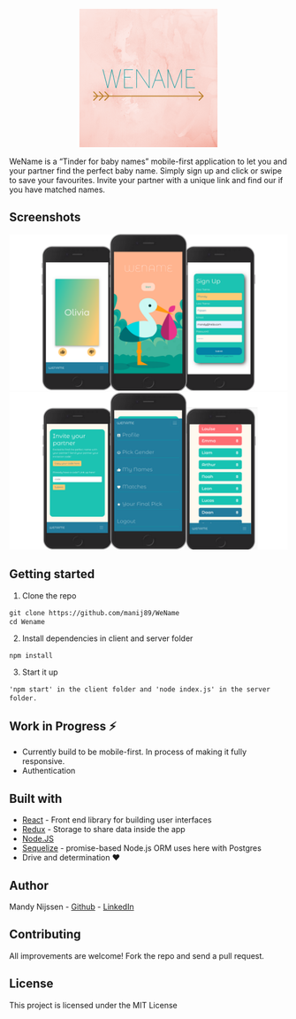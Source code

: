 <p align="center">
  <img src="images/logo-wename.png" />
</p>


WeName is a “Tinder for baby names” mobile-first application to let you and your partner find the perfect baby name.
Simply sign up and click or swipe to save your favourites. Invite your partner with a unique link and find our if you have matched names.

## Screenshots

<p align="center">
  <img src="images/screenshots-1.png" />
  <img src="images/screenshots-2.png" />
</p>



## Getting started

1. Clone the repo

```
git clone https://github.com/manij89/WeName
cd Wename
```

2. Install dependencies in client and server folder
```
npm install
```

3. Start it up
```
'npm start' in the client folder and 'node index.js' in the server folder.
```

## Work in Progress ⚡️

* Currently build to be mobile-first. In process of making it fully responsive.
* Authentication

## Built with

* [React](https://reactjs.org/) - Front end library for building user interfaces
* [Redux](https://redux.js.org) - Storage to share data inside the app
* [Node.JS](https://nodejs.org/en/)
* [Sequelize](https://sequelize.org/master/) - promise-based Node.js ORM uses here with Postgres
* Drive and determination ♥


## Author

Mandy Nijssen - [Github](https://github.com/manij89/) - [LinkedIn](https://www.linkedin.com/in/mandy-nijssen/)

## Contributing

All improvements are welcome! 
Fork the repo and send a pull request.



## License

This project is licensed under the MIT License
